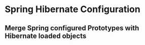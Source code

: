 # Spring Hibernate Configuration

## Merge Spring configured Prototypes with Hibernate loaded objects
